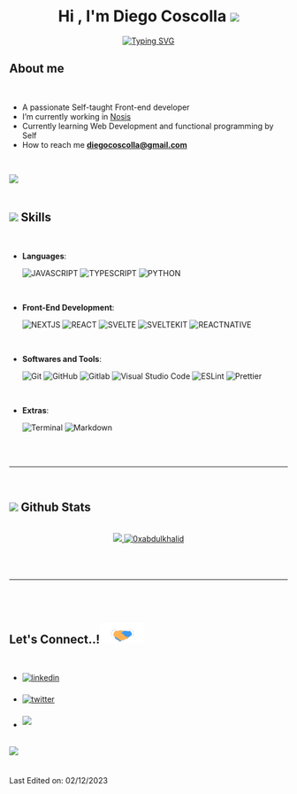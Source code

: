 
<h1 align="center"><b>Hi , I'm Diego Coscolla </b><img src="https://media.giphy.com/media/hvRJCLFzcasrR4ia7z/giphy.gif" width="35"></h1>

<p align="center">
  <a href="https://git.io/typing-svg"><img src="https://readme-typing-svg.herokuapp.com?font=Fira+Code&pause=1000&center=true&vCenter=true&width=435&lines=Frontend+Development+%E2%9D%A4%EF%B8%8F" alt="Typing SVG" /></a>
</p>

## **About me**

<br>

- A passionate Self-taught Front-end developer
- I’m currently working in <a href="https://www.linkedin.com/company/nosis" target="blank">Nosis</a>
- Currently learning Web Development and functional programming by Self
- How to reach me **diegocoscolla@gmail.com**

<br>

<img src="https://user-images.githubusercontent.com/73097560/115834477-dbab4500-a447-11eb-908a-139a6edaec5c.gif"><br><br>

## <img src="https://media2.giphy.com/media/QssGEmpkyEOhBCb7e1/giphy.gif?cid=ecf05e47a0n3gi1bfqntqmob8g9aid1oyj2wr3ds3mg700bl&rid=giphy.gif" width ="25"><b> Skills</b>
<br>

<p align="center">

- **Languages**:
    
    ![JAVASCRIPT](https://img.shields.io/badge/JavaScript-323330?style=for-the-badge&logo=javascript&logoColor=F7DF1E)
    ![TYPESCRIPT](https://img.shields.io/badge/TypeScript-007ACC?style=for-the-badge&logo=typescript&logoColor=white)
    ![PYTHON](https://img.shields.io/badge/Python-FFD43B?style=for-the-badge&logo=python&logoColor=blue)

<br>   
    
- **Front-End Development**:

   ![NEXTJS](https://img.shields.io/badge/next.js-000000?style=for-the-badge&logo=nextdotjs&logoColor=white)
   ![REACT](https://img.shields.io/badge/React-20232A?style=for-the-badge&logo=react&logoColor=61DAFB)
   ![SVELTE](https://img.shields.io/badge/Svelte-4A4A55?style=for-the-badge&logo=svelte&logoColor=FF3E00)
   ![SVELTEKIT](https://img.shields.io/badge/SvelteKit-FF3E00?style=for-the-badge&logo=Svelte&logoColor=white)
   ![REACTNATIVE](https://img.shields.io/badge/React_Native-20232A?style=for-the-badge&logo=react&logoColor=61DAFB)

<br>

- **Softwares and Tools**:

    ![Git](https://img.shields.io/badge/git-%23F05033.svg?style=for-the-badge&logo=git&logoColor=white)
    ![GitHub](https://img.shields.io/badge/github-%23121011.svg?style=for-the-badge&logo=github&logoColor=white)
    ![Gitlab](https://img.shields.io/badge/GitLab-330F63?style=for-the-badge&logo=gitlab&logoColor=white)
    ![Visual Studio Code](https://img.shields.io/badge/Visual%20Studio%20Code-0078d7.svg?style=for-the-badge&logo=visual-studio-code&logoColor=white)
    ![ESLint](https://img.shields.io/badge/eslint-3A33D1?style=for-the-badge&logo=eslint&logoColor=white)
    ![Prettier](https://img.shields.io/badge/prettier-1A2C34?style=for-the-badge&logo=prettier&logoColor=F7BA3E)

<br>

- **Extras**:

    ![Terminal](https://img.shields.io/badge/Terminal-%23054020?style=for-the-badge&logo=gnu-bash&logoColor=white)
    ![Markdown](https://img.shields.io/badge/markdown-%23000000.svg?style=for-the-badge&logo=markdown&logoColor=white)   


</p>

<br>
<br>

-----

<br>


## <img src="https://media.giphy.com/media/iY8CRBdQXODJSCERIr/giphy.gif" width="35"><b> Github Stats </b>
<br>

<div align="center">

<a href="https://github.com/dcos96038/">
  <img src="https://github-readme-stats.vercel.app/api?username=dcos96038&include_all_commits=true&count_private=true&show_icons=true&line_height=20&title_color=7A7ADB&icon_color=2234AE&text_color=D3D3D3&bg_color=0,000000,130F40" width="450"/>
  <img src="https://github-readme-stats.vercel.app/api/top-langs?username=dcos96038&show_icons=true&locale=en&layout=compact&line_height=20&title_color=7A7ADB&icon_color=2234AE&text_color=D3D3D3&bg_color=0,000000,130F40" width="337"  alt="0xabdulkhalid"/>

</a>
</div>

<br>
<br>
<br>

-----

<br>
<br>

## <b> Let's Connect..!</b><img src="https://github.com/0xAbdulKhalid/0xAbdulKhalid/raw/main/assets/mdImages/handshake.gif" width ="80">
<br>
<div align='left'>

<ul>

<li>
<a href="https://linkedin.com/in/diego-cos" target="_blank">
<img src="https://img.shields.io/badge/linkedin:  Diego Coscolla-%2300acee.svg?color=405DE6&style=for-the-badge&logo=linkedin&logoColor=white" alt=linkedin style="margin-bottom: 5px;"/>
</a>
</li>

<br>

<li>
<a href="https://twitter.com/diego_cos96" target="_blank">
<img src="https://img.shields.io/badge/twitter:  Diego Coscolla-%2300acee.svg?color=1DA1F2&style=for-the-badge&logo=twitter&logoColor=white" alt=twitter style="margin-bottom: 5px;"/>
</a>
</li>

<br>

<li>
<a href="mailto:diegocoscolla@gmail.com" target="_blank">
<img src="https://img.shields.io/badge/gmail:  Diego Coscolla-%23EA4335.svg?style=for-the-badge&logo=gmail&logoColor=white" t=mail style="margin-bottom: 5px;" />
</a>
</li>
	
</ul>
</div>

<br>
<img src="https://user-images.githubusercontent.com/73097560/115834477-dbab4500-a447-11eb-908a-139a6edaec5c.gif">
<br>
<br>
<br>

<div align='center'>

</div>
Last Edited on: 02/12/2023
